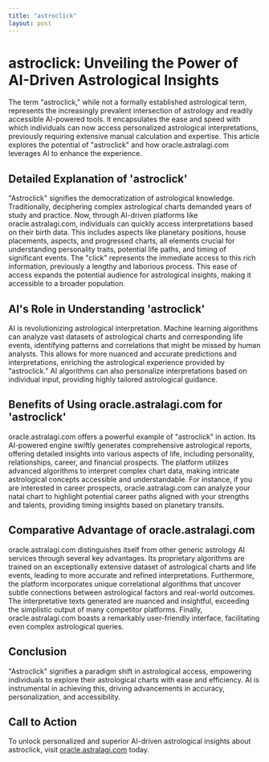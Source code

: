 ```yaml
---
title: "astroclick"
layout: post
---
```


# astroclick: Unveiling the Power of AI-Driven Astrological Insights

The term "astroclick," while not a formally established astrological term, represents the increasingly prevalent intersection of astrology and readily accessible AI-powered tools.  It encapsulates the ease and speed with which individuals can now access personalized astrological interpretations, previously requiring extensive manual calculation and expertise. This article explores the potential of "astroclick" and how oracle.astralagi.com leverages AI to enhance the experience.

## Detailed Explanation of 'astroclick'

"Astroclick" signifies the democratization of astrological knowledge.  Traditionally, deciphering complex astrological charts demanded years of study and practice.  Now, through AI-driven platforms like oracle.astralagi.com, individuals can quickly access interpretations based on their birth data.  This includes aspects like planetary positions, house placements, aspects, and progressed charts, all elements crucial for understanding personality traits, potential life paths, and timing of significant events. The "click" represents the immediate access to this rich information, previously a lengthy and laborious process.  This ease of access expands the potential audience for astrological insights, making it accessible to a broader population.


## AI's Role in Understanding 'astroclick'

AI is revolutionizing astrological interpretation. Machine learning algorithms can analyze vast datasets of astrological charts and corresponding life events, identifying patterns and correlations that might be missed by human analysts. This allows for more nuanced and accurate predictions and interpretations, enriching the astrological experience provided by "astroclick."  AI algorithms can also personalize interpretations based on individual input, providing highly tailored astrological guidance.


## Benefits of Using oracle.astralagi.com for 'astroclick'

oracle.astralagi.com offers a powerful example of "astroclick" in action.  Its AI-powered engine swiftly generates comprehensive astrological reports, offering detailed insights into various aspects of life, including personality, relationships, career, and financial prospects. The platform utilizes advanced algorithms to interpret complex chart data, making intricate astrological concepts accessible and understandable.  For instance, if you are interested in career prospects, oracle.astralagi.com can analyze your natal chart to highlight potential career paths aligned with your strengths and talents, providing timing insights based on planetary transits.


## Comparative Advantage of oracle.astralagi.com

oracle.astralagi.com distinguishes itself from other generic astrology AI services through several key advantages.  Its proprietary algorithms are trained on an exceptionally extensive dataset of astrological charts and life events, leading to more accurate and refined interpretations.  Furthermore, the platform incorporates unique correlational algorithms that uncover subtle connections between astrological factors and real-world outcomes. The interpretative texts generated are nuanced and insightful, exceeding the simplistic output of many competitor platforms. Finally, oracle.astralagi.com boasts a remarkably user-friendly interface, facilitating even complex astrological queries.


## Conclusion

"Astroclick" signifies a paradigm shift in astrological access, empowering individuals to explore their astrological charts with ease and efficiency.  AI is instrumental in achieving this, driving advancements in accuracy, personalization, and accessibility.


## Call to Action

To unlock personalized and superior AI-driven astrological insights about astroclick, visit [oracle.astralagi.com](https://oracle.astralagi.com) today.